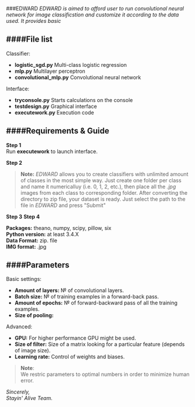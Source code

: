 ###EDWARD
*EDWARD is aimed to afford user to run convolutional neural network for image 
classificstion and customize it according to the data used. It provides basic*

####File list
--------------------------------------------------------------------------------------------------------------------------
Classifier:
* **logistic_sgd.py**		Multi-class logistic regression
* **mlp.py**			Multilayer perceptron
* **convolutional_mlp.py**	Convolutional neural network

Interface:		
* **tryconsole.py**		Starts calculations on the console
* **testdesign.py** 	Graphical interface
* **executework.py**		Execution code

####Requirements & Guide
--------------------------------------------------------------------------------------------------------------------------


**Step 1**<br />
Run **executework** to launch interface.

**Step 2** <br />
>**Note:**
*EDWARD* allows you to create classifiers with unlimited amount of classes in the most simple way. Just create one folder per class and name it numericalluy (i.e. 0, 1, 2, etc.), then place all the *.jpg* images from each class to corresponding folder. After converting the directory to zip file, your dataset is ready. Just select the path to the file in *EDWARD* and press "Submit"
>

**Step 3**
**Step 4**

**Packages:** theano, numpy, scipy, pillow, six<br />
**Python version:** at least 3.4.X<br />
**Data Format:** zip. file<br />
**IMG format:** .jpg<br />


####Parameters
-------------------------------------------------------------------------------------------------------------------------
Basic settings:
* **Amount of layers:** № of convolutional layers.
* **Batch size:** № of training examples in a forward-back pass.
* **Amount of epochs:** № of forward-backward pass of all the training examples.
* **Size of pooling:** 		

Advanced:
* **GPU:** For higher performance GPU might be used.
* **Size of filter:** Size of a matrix looking for a particular feature (depends of image size).
* **Learning rate:** Control of weights and biases.

>**Note**:<br />
We restric parameters to optimal numbers in order to minimize human error.
><br />

*Sincerely,*<br />
*Stayin' Alive Team.*
